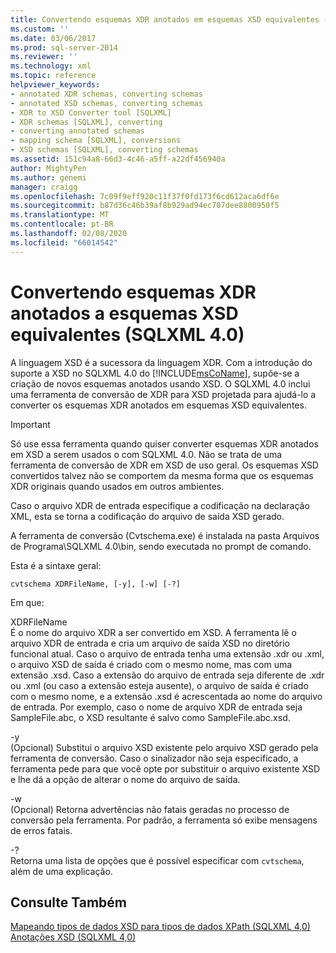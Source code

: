 ```yaml
---
title: Convertendo esquemas XDR anotados em esquemas XSD equivalentes (SQLXML 4,0) | Microsoft Docs
ms.custom: ''
ms.date: 03/06/2017
ms.prod: sql-server-2014
ms.reviewer: ''
ms.technology: xml
ms.topic: reference
helpviewer_keywords:
- annotated XDR schemas, converting schemas
- annotated XSD schemas, converting schemas
- XDR to XSD Converter tool [SQLXML]
- XDR schemas [SQLXML], converting
- converting annotated schemas
- mapping schema [SQLXML], conversions
- XSD schemas [SQLXML], converting schemas
ms.assetid: 151c94a8-66d3-4c46-a5ff-a22df456940a
author: MightyPen
ms.author: genemi
manager: craigg
ms.openlocfilehash: 7c09f9eff920c11f37f0fd173f6cd612aca6df6e
ms.sourcegitcommit: b87d36c46b39af8b929ad94ec707dee8800950f5
ms.translationtype: MT
ms.contentlocale: pt-BR
ms.lasthandoff: 02/08/2020
ms.locfileid: "66014542"
---
```

# <a name="converting-annotated-xdr-schemas-to-equivalent-xsd-schemas-sqlxml-40"></a>Convertendo esquemas XDR anotados a esquemas XSD equivalentes (SQLXML 4.0)
  A linguagem XSD é a sucessora da linguagem XDR. Com a introdução do suporte a XSD no SQLXML 4.0 do [!INCLUDE[msCoName](../../../includes/msconame-md.md)], supõe-se a criação de novos esquemas anotados usando XSD. O SQLXML 4.0 inclui uma ferramenta de conversão de XDR para XSD projetada para ajudá-lo a converter os esquemas XDR anotados em esquemas XSD equivalentes.  
  
> [!IMPORTANT]  
>  Só use essa ferramenta quando quiser converter esquemas XDR anotados em XSD a serem usados o com SQLXML 4.0. Não se trata de uma ferramenta de conversão de XDR em XSD de uso geral. Os esquemas XSD convertidos talvez não se comportem da mesma forma que os esquemas XDR originais quando usados em outros ambientes.  
  
 Caso o arquivo XDR de entrada especifique a codificação na declaração XML, esta se torna a codificação do arquivo de saída XSD gerado.  
  
 A ferramenta de conversão (Cvtschema.exe) é instalada na pasta Arquivos de Programa\SQLXML 4.0\bin, sendo executada no prompt de comando.  
  
 Esta é a sintaxe geral:  
  
```  
cvtschema XDRFileName, [-y], [-w] [-?]  
```  
  
 Em que:  
  
 XDRFileName  
 É o nome do arquivo XDR a ser convertido em XSD. A ferramenta lê o arquivo XDR de entrada e cria um arquivo de saída XSD no diretório funcional atual. Caso o arquivo de entrada tenha uma extensão .xdr ou .xml, o arquivo XSD de saída é criado com o mesmo nome, mas com uma extensão .xsd. Caso a extensão do arquivo de entrada seja diferente de .xdr ou .xml (ou caso a extensão esteja ausente), o arquivo de saída é criado com o mesmo nome, e a extensão .xsd é acrescentada ao nome do arquivo de entrada. Por exemplo, caso o nome de arquivo XDR de entrada seja SampleFile.abc, o XSD resultante é salvo como SampleFile.abc.xsd.  
  
 -y  
 (Opcional) Substitui o arquivo XSD existente pelo arquivo XSD gerado pela ferramenta de conversão. Caso o sinalizador não seja especificado, a ferramenta pede para que você opte por substituir o arquivo existente XSD e lhe dá a opção de alterar o nome do arquivo de saída.  
  
 -w  
 (Opcional) Retorna advertências não fatais geradas no processo de conversão pela ferramenta. Por padrão, a ferramenta só exibe mensagens de erros fatais.  
  
 -?  
 Retorna uma lista de opções que é possível especificar com `cvtschema`, além de uma explicação.  
  
## <a name="see-also"></a>Consulte Também  
 [Mapeando tipos de dados XSD para tipos de dados XPath &#40;SQLXML 4,0&#41;](../../sqlxml-annotated-xsd-schemas-xpath-queries/xpath-data-types-sqlxml-4-0.md)   
 [Anotações XSD &#40;SQLXML 4,0&#41;](../../sqlxml-annotated-xsd-schemas-using/xsd-annotations-sqlxml-4-0.md)  
  
  

